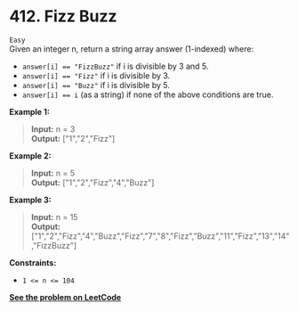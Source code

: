 # 412. Fizz Buzz

`Easy` <br />
Given an integer n, return a string array answer (1-indexed) where:

- `answer[i] == "FizzBuzz"` if i is divisible by 3 and 5.
- `answer[i] == "Fizz"` if i is divisible by 3.
- `answer[i] == "Buzz"` if i is divisible by 5.
- `answer[i] == i` (as a string) if none of the above conditions are true.

**Example 1:**

> **Input:** n = 3 <br />
> **Output:** ["1","2","Fizz"]

**Example 2:**

> **Input:** n = 5 <br />
> **Output:** ["1","2","Fizz","4","Buzz"] 

**Example 3:**

> **Input:** n = 15 <br />
> **Output:** ["1","2","Fizz","4","Buzz","Fizz","7","8","Fizz","Buzz","11","Fizz","13","14","FizzBuzz"]

**Constraints:**

- `1 <= n <= 104`

[**See the problem on LeetCode**](https://leetcode.com/problems/fizz-buzz/)
